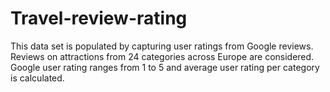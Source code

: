# Travel-review-rating
This data set is populated by capturing user ratings from Google reviews. Reviews  on attractions from 24 categories across Europe are considered. Google user rating  ranges from 1 to 5 and average user rating per category is calculated.
